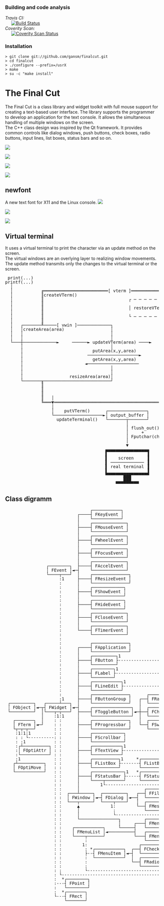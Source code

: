 ### Building and code analysis
*Travis CI:*<br />
&#160;&#160;&#160;&#160;&#160;[![Build Status](https://travis-ci.org/gansm/finalcut.svg?branch=master)](https://travis-ci.org/gansm/finalcut) <br />
*Coverity Scan:*<br />
&#160;&#160;&#160;&#160;&#160;[![Coverity Scan Status](https://scan.coverity.com/projects/6508/badge.svg)](https://scan.coverity.com/projects/6508)

### Installation
```
> git clone git://github.com/gansm/finalcut.git
> cd finalcut
> ./configure --prefix=/usrX
> make
> su -c "make install"
```

The Final Cut
=============
The Final Cut is a class library and widget toolkit with full mouse support for creating a text-based user interface. The library supports the programmer to develop an application for the text console. It allows the simultaneous handling of multiple windows on the screen.  
The C++ class design was inspired by the Qt framework. It provides common controls like dialog windows, push buttons, check boxes, radio buttons, input lines, list boxes, status bars and so on.

![](doc/fileopen-dialog.png)  

![](doc/progress-bar.png)  

![](doc/textview.png)  

![](doc/Mandelbrot.png)  


newfont
-------
A new text font for X11 and the Linux console.
![](doc/newfont1.png)  

![](doc/newfont2.png)

![](doc/calculator.png)


Virtual terminal
----------------
It uses a virtual terminal to print the character via an update method on the screen.  
The virtual windows are an overlying layer to realizing window movements.  
The update method transmits only the changes to the virtual terminal or the screen.

<pre style="line-height: 1 !important;">
 print(...)
printf(...)
  │
  │           ╔═════════════════════════[ vterm ]═════════════════════════╗
  │           ║createVTerm()                                              ║
  │           ║                                 ┌ ─ ─ ─ ─ ─ ─ ─ ─ ─ ─ ─ ┐ ║
  │           ║                                                           ║
  │           ║                                 │ restoreVTerm(x,y,w,h) │ ║
  │           ║                                                           ║
  │           ║                                 └ ─ ─ ─ ─ ─ ─ ─ ─ ─ ─ ─ ┘ ║
  │           ║                                                           ║
  │   ┌───────╨─────[ vwin ]─────────────┐                                ║
  │   │createArea(area)                  │                                ║
  │   │                                  │                                ║
  │   │                                  │                                ║
  └───┼─────────────►     ──────► updateVTerm(area) ────►                 ║
      │                                  │                                ║
      │                           putArea(x,y,area)                       ║
      │                         ────────────────────►                     ║
      │                           getArea(x,y,area)                       ║
      │                        ◄────────────────────                      ║
      │                                  │                                ║
      │                                  │                                ║
      │                  resizeArea(area)│                                ║
      └───────╥──────────────────────────┘                                ║
              ║                                                           ║
              ║                                                           ║
              ║                                                           ║
              ║   │                                          resizeVTerm()║
              ╚═══▼═══════════════════════════════════════════════════════╝
                  │
                  │    putVTerm()      ┌───────────────┐
                  └───────────────────►│ output_buffer │
                    updateTerminal()   └───────┬───────┘
                                               │
                                               │ flush_out() 
                                               │     +
                                               │ Fputchar(char)
                                               │
                                               ▼
                                       ▄▄▄▄▄▄▄▄▄▄▄▄▄▄▄▄▄
                                       ▌               ▐
                                       ▌    screen     ▐
                                       ▌ ───────────── ▐
                                       ▌ real terminal ▐
                                       ▌               ▐
                                       ▀▀▀▀▀▀▀███▀▀▀▀▀▀▀
                                              ███
                                           ▀▀▀▀▀▀▀▀▀
</pre>


Class digramm
-------------
<pre style="line-height: 1 !important;">
                                 ┌───────────┐
                            ┌────┤ FKeyEvent │
                            │    └───────────┘
                            │    ┌─────────────┐
                            ├────┤ FMouseEvent │
                            │    └─────────────┘
                            │    ┌─────────────┐
                            ├────┤ FWheelEvent │
                            │    └─────────────┘
                            │    ┌─────────────┐
                            ├────┤ FFocusEvent │
                            │    └─────────────┘
                            │    ┌─────────────┐
                ┌────────┐  ├────┤ FAccelEvent │
                │ FEvent │◄─┤    └─────────────┘
                └────┬───┘  │    ┌──────────────┐
                     :1     ├────┤ FResizeEvent │
                     :      │    └──────────────┘
                     :      │    ┌────────────┐
                     :      ├────┤ FShowEvent │
                     :      │    └────────────┘
                     :      │    ┌────────────┐
                     :      ├────┤ FHideEvent │
                     :      │    └────────────┘
                     :      │    ┌─────────────┐
                     :      ├────┤ FCloseEvent │
                     :      │    └─────────────┘
                     :      │    ┌─────────────┐
                     :      └────┤ FTimerEvent │
                     :           └─────────────┘
                     :
                     :           ┌──────────────┐
                     :      ┌────┤ FApplication │
                     :      │    └──────────────┘
                     :      │    ┌─────────┐1
                     :      ├────┤ FButton ├-----------------------------┐
                     :      │    └─────────┘                             :
                     :      │    ┌────────┐1                             :
                     :      ├────┤ FLabel ├------------------------------:
                     :      │    └────────┘                              :
                     :      │    ┌───────────┐1                          :
                     :      ├────┤ FLineEdit ├---------------------------:
                     :      │    └───────────┘                           :
                     :      │    ┌──────────────┐      ┌──────────────┐1 :
                     :1     ├────┤ FButtonGroup │   ┌──┤ FRadioButton ├--:
 ┌─────────┐   ┌─────┴───┐  │    └──────────────┘   │  └──────────────┘  :
 │ FObject │◄─┬┤ FWidget │◄─┤    ┌───────────────┐  │  ┌───────────┐1    :
 └─────────┘  │└───┬─┬───┘  ├────┤ FToggleButton │◄─┼──┤ FCheckBox ├-----:
              │    :1:1     │    └───────────────┘  │  └───────────┘     :
   ┌───────┐  │    : :      │    ┌──────────────┐   │  ┌─────────┐1      :
   │ FTerm │◄─┘    : :      ├────┤ FProgressbar │   └──┤ FSwitch ├-------:
   └┬─┬─┬──┘       : :      │    └──────────────┘      └─────────┘       :
    :1:1:1         : :      │    ┌────────────┐                          :  *┌─────────┐
    : : └----------: :      ├────┤ FScrollbar │                          ├---┤ FString │
    : :1           : :      │    └────────────┘                          :   └─────────┘
    :┌┴──────────┐ : :      │    ┌───────────┐1                          :
    :│ FOptiAttr │ : :      ├────┤ FTextView ├---------------------------:
    :└───────────┘ : :      │    └───────────┘                           :
    :1             : :      │    ┌──────────┐1     *┌──────────────┐1    :
   ┌┴──────────┐   : :      ├────┤ FListBox ├-------┤ FListBoxItem ├-----:
   │ FOptiMove │   : :      │    └──────────┘       └──────────────┘     :
   └───────────┘   : :      │    ┌────────────┐1   *┌────────────┐1      :
                   : :      ├────┤ FStatusBar ├-----┤ FStatusKey ├-------:
                   : :      │    └────┬───────┘     └────────────┘       :
                   : :      │        1└----------------------------------:
                   : :      │                         ┌─────────────┐1   :
                   : :  ┌───┴─────┐  ┌─────────┐   ┌──┤ FFileDialog ├----:
                   : :  │ FWindow │◄─┤ FDialog │◄──┤  └─────────────┘    :
                   : :  └───┬─────┘  └────┬────┘   │  ┌─────────────┐1   :
                   : :      ▲            1:        └──┤ FMessageBox ├----:
                   : :      │             :           └─────────────┘    :
                   : :      │             └------------------------------:
                   : :      └───────────────┐         ┌──────────┐       :
                   : :                      │     ┌───┤ FMenuBar │       :
                   : :    ┌───────────┐     └─────┤   └──────────┘       :
                   : :    │ FMenuList │◄──────────┤   ┌───────┐          :
                   : :    └────┬──────┘           └───┤ FMenu │          :
                   : :         :                      └───────┘          :
                   : :        1:                    ┌────────────────┐*  :
                   : :         : *┌───────────┐  ┌──┤ FCheckMenuItem ├-┐ :
                   : :         ├--┤ FMenuItem │◄─┤  └────────────────┘ : :
                   : :         :  └───────────┘  │  ┌────────────────┐*: :
                   : :         :                 └──┤ FRadioMenuItem ├-┤ :
                   : :         :                    └────────────────┘ : :
                   : :         └---------------------------------------┘ :
                   : └---------------------------------------------------┘
                   :  *┌────────┐
                   :---┤ FPoint │
                   :   └────────┘
                   :  *┌───────┐
                   └---┤ FRect │
                       └───────┘
</pre>
